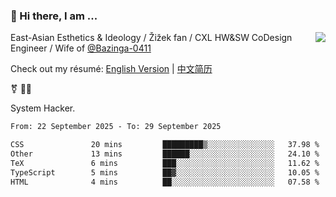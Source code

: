 ### 👋 Hi there, I am ...

<img align="right" src="https://github-readme-stats.vercel.app/api?username=vickiegpt&show_icons=true&icon_color=0366d6&bg_color=ffffff&hide_title=true" />

East-Asian Esthetics & Ideology / Žižek fan / CXL HW&SW CoDesign Engineer / Wife of [@Bazinga-0411](https://bazinga-0411.github.io/)

Check out my résumé: [English Version](http://asplos.dev/) | [中文简历](http://asplos.dev/CN.html)

⚧️ 
🏳️‍⚧️ 

System Hacker.


<!--START_SECTION:waka-->

```txt
From: 22 September 2025 - To: 29 September 2025

CSS               20 mins         █████████▒░░░░░░░░░░░░░░░   37.98 %
Other             13 mins         ██████░░░░░░░░░░░░░░░░░░░   24.10 %
TeX               6 mins          ███░░░░░░░░░░░░░░░░░░░░░░   11.62 %
TypeScript        5 mins          ██▓░░░░░░░░░░░░░░░░░░░░░░   10.05 %
HTML              4 mins          ██░░░░░░░░░░░░░░░░░░░░░░░   07.58 %
```

<!--END_SECTION:waka-->
